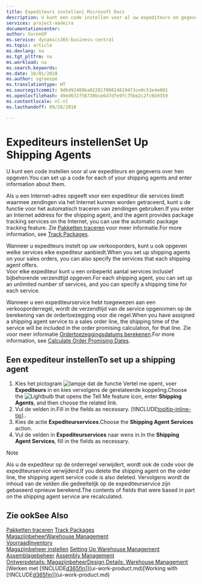 ```yaml
---
title: Expediteurs instellen| Microsoft Docs
description: U kunt een code instellen voor al uw expediteurs en gegevens over hen opgeven.
services: project-madeira
documentationcenter: 
author: SorenGP
ms.service: dynamics365-business-central
ms.topic: article
ms.devlang: na
ms.tgt_pltfrm: na
ms.workload: na
ms.search.keywords: 
ms.date: 10/01/2018
ms.author: sgroespe
ms.translationtype: HT
ms.sourcegitcommit: 9dbd92409ba02281f008246194f3ce0c53e4e001
ms.openlocfilehash: 49ed631f56730bce647dfe9fc75be2c2fc6b9359
ms.contentlocale: nl-nl
ms.lasthandoff: 09/28/2018

---
```

# <a name="set-up-shipping-agents"></a><span data-ttu-id="ab460-103">Expediteurs instellen</span><span class="sxs-lookup"><span data-stu-id="ab460-103">Set Up Shipping Agents</span></span>
<span data-ttu-id="ab460-104">U kunt een code instellen voor al uw expediteurs en gegevens over hen opgeven.</span><span class="sxs-lookup"><span data-stu-id="ab460-104">You can set up a code for each of your shipping agents and enter information about them.</span></span>  

<span data-ttu-id="ab460-105">Als u een Internet-adres opgeeft voor een expediteur die services biedt waarmee zendingen via het Internet kunnen worden getraceerd, kunt u de functie voor het automatisch traceren van zendingen gebruiken.</span><span class="sxs-lookup"><span data-stu-id="ab460-105">If you enter an Internet address for the shipping agent, and the agent provides package tracking services on the Internet, you can use the automatic package tracking feature.</span></span> <span data-ttu-id="ab460-106">Zie [Pakketten traceren](sales-how-track-packages.md) voor meer informatie.</span><span class="sxs-lookup"><span data-stu-id="ab460-106">For more information, see [Track Packages](sales-how-track-packages.md).</span></span>

<span data-ttu-id="ab460-107">Wanneer u expediteurs instelt op uw verkooporders, kunt u ook opgeven welke services elke expediteur aanbiedt.</span><span class="sxs-lookup"><span data-stu-id="ab460-107">When you set up shipping agents on your sales orders, you can also specify the services that each shipping agent offers.</span></span>  
<span data-ttu-id="ab460-108">Voor elke expediteur kunt u een onbeperkt aantal services inclusief bijbehorende verzendtijd opgeven.</span><span class="sxs-lookup"><span data-stu-id="ab460-108">For each shipping agent, you can set up an unlimited number of services, and you can specify a shipping time for each service.</span></span>  

<span data-ttu-id="ab460-109">Wanneer u een expediteurservice hebt toegewezen aan een verkooporderregel, wordt de verzendtijd van de service opgenomen op de berekening van de ordertoezegging voor die regel.</span><span class="sxs-lookup"><span data-stu-id="ab460-109">When you have assigned a shipping agent service to a sales order line, the shipping time of the service will be included in the order promising calculation, for that line.</span></span> <span data-ttu-id="ab460-110">Zie voor meer informatie [Ordertoezeggingsdatums berekenen](sales-how-to-calculate-order-promising-dates.md).</span><span class="sxs-lookup"><span data-stu-id="ab460-110">For more information, see [Calculate Order Promising Dates](sales-how-to-calculate-order-promising-dates.md).</span></span>

## <a name="to-set-up-a-shipping-agent"></a><span data-ttu-id="ab460-111">Een expediteur instellen</span><span class="sxs-lookup"><span data-stu-id="ab460-111">To set up a shipping agent</span></span>  
1.  <span data-ttu-id="ab460-112">Kies het pictogram ![lampje dat de functie Vertel me opent](media/ui-search/search_small.png "Vertel me wat u wilt doen"), voer **Expediteurs** in en kies vervolgens de gerelateerde koppeling.</span><span class="sxs-lookup"><span data-stu-id="ab460-112">Choose the ![Lightbulb that opens the Tell Me feature](media/ui-search/search_small.png "Tell me what you want to do") icon, enter **Shipping Agents**, and then choose the related link.</span></span>  
2.  <span data-ttu-id="ab460-113">Vul de velden in.</span><span class="sxs-lookup"><span data-stu-id="ab460-113">Fill in the fields as necessary.</span></span> [!INCLUDE[tooltip-inline-tip](includes/tooltip-inline-tip_md.md)]<span data-ttu-id="ab460-114">.</span><span class="sxs-lookup"><span data-stu-id="ab460-114">.</span></span>  
3.  <span data-ttu-id="ab460-115">Kies de actie **Expediteurservices**.</span><span class="sxs-lookup"><span data-stu-id="ab460-115">Choose the **Shipping Agent Services** action.</span></span>
4. <span data-ttu-id="ab460-116">Vul de velden in **Expediteurservices** naar wens in.</span><span class="sxs-lookup"><span data-stu-id="ab460-116">In the **Shipping Agent Services**, fill in the fields as necessary.</span></span>

> [!NOTE]  
>  <span data-ttu-id="ab460-117">Als u de expediteur op de orderregel verwijdert, wordt ook de code voor de expediteurservice verwijderd.</span><span class="sxs-lookup"><span data-stu-id="ab460-117">If you delete the shipping agent on the order line, the shipping agent service code is also deleted.</span></span> <span data-ttu-id="ab460-118">Vervolgens wordt de inhoud van de velden die gedeeltelijk op de expediteurservice zijn gebaseerd opnieuw berekend.</span><span class="sxs-lookup"><span data-stu-id="ab460-118">The contents of fields that were based in part on the shipping agent service are recalculated.</span></span>  

## <a name="see-also"></a><span data-ttu-id="ab460-119">Zie ook</span><span class="sxs-lookup"><span data-stu-id="ab460-119">See Also</span></span>
<span data-ttu-id="ab460-120">[Pakketten traceren](sales-how-track-packages.md)  </span><span class="sxs-lookup"><span data-stu-id="ab460-120">[Track Packages](sales-how-track-packages.md)  </span></span>  
[<span data-ttu-id="ab460-121">Magazijnbeheer</span><span class="sxs-lookup"><span data-stu-id="ab460-121">Warehouse Management</span></span>](warehouse-manage-warehouse.md)  
[<span data-ttu-id="ab460-122">Voorraad</span><span class="sxs-lookup"><span data-stu-id="ab460-122">Inventory</span></span>](inventory-manage-inventory.md)  
<span data-ttu-id="ab460-123">[Magazijnbeheer instellen](warehouse-setup-warehouse.md)   </span><span class="sxs-lookup"><span data-stu-id="ab460-123">[Setting Up Warehouse Management](warehouse-setup-warehouse.md)   </span></span>  
<span data-ttu-id="ab460-124">[Assemblagebeheer](assembly-assemble-items.md)  </span><span class="sxs-lookup"><span data-stu-id="ab460-124">[Assembly Management](assembly-assemble-items.md)  </span></span>  
[<span data-ttu-id="ab460-125">Ontwerpdetails: Magazijnbeheer</span><span class="sxs-lookup"><span data-stu-id="ab460-125">Design Details: Warehouse Management</span></span>](design-details-warehouse-management.md)  
<span data-ttu-id="ab460-126">[Werken met [!INCLUDE[d365fin](includes/d365fin_md.md)]](ui-work-product.md)</span><span class="sxs-lookup"><span data-stu-id="ab460-126">[Working with [!INCLUDE[d365fin](includes/d365fin_md.md)]](ui-work-product.md)</span></span>  

